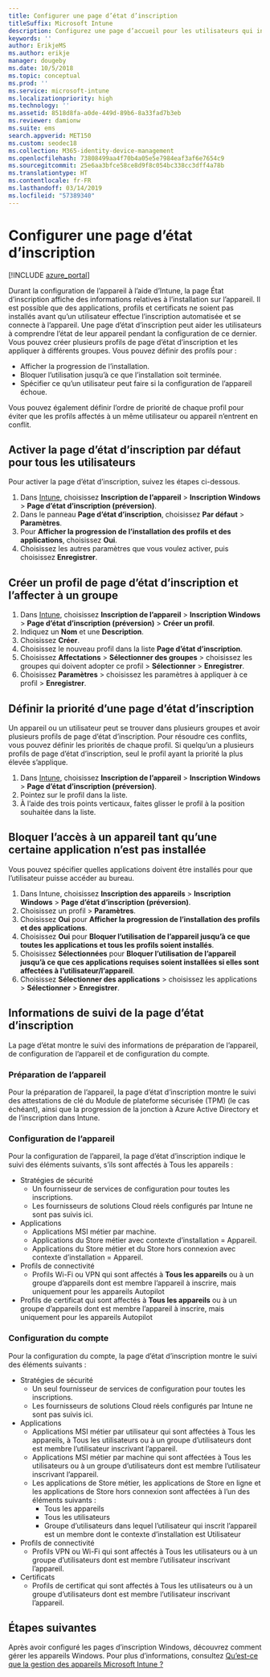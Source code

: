 ```yaml
---
title: Configurer une page d’état d’inscription
titleSuffix: Microsoft Intune
description: Configurez une page d’accueil pour les utilisateurs qui inscrivent des appareils Windows 10.
keywords: ''
author: ErikjeMS
ms.author: erikje
manager: dougeby
ms.date: 10/5/2018
ms.topic: conceptual
ms.prod: ''
ms.service: microsoft-intune
ms.localizationpriority: high
ms.technology: ''
ms.assetid: 8518d8fa-a0de-449d-89b6-8a33fad7b3eb
ms.reviewer: damionw
ms.suite: ems
search.appverid: MET150
ms.custom: seodec18
ms.collection: M365-identity-device-management
ms.openlocfilehash: 73808499aa4f70b4a05e5e7984eaf3af6e7654c9
ms.sourcegitcommit: 25e6aa3bfce58ce8d9f8c054bc338cc3dff4a78b
ms.translationtype: HT
ms.contentlocale: fr-FR
ms.lasthandoff: 03/14/2019
ms.locfileid: "57389340"
---
```

# <a name="set-up-an-enrollment-status-page"></a>Configurer une page d’état d’inscription
 
[!INCLUDE [azure_portal](./includes/azure_portal.md)]
 
Durant la configuration de l’appareil à l’aide d’Intune, la page État d’inscription affiche des informations relatives à l’installation sur l’appareil. Il est possible que des applications, profils et certificats ne soient pas installés avant qu’un utilisateur effectue l’inscription automatisée et se connecte à l’appareil. Une page d’état d’inscription peut aider les utilisateurs à comprendre l’état de leur appareil pendant la configuration de ce dernier. Vous pouvez créer plusieurs profils de page d’état d’inscription et les appliquer à différents groupes. Vous pouvez définir des profils pour :
- Afficher la progression de l’installation.
- Bloquer l’utilisation jusqu’à ce que l’installation soit terminée.
- Spécifier ce qu’un utilisateur peut faire si la configuration de l’appareil échoue.

Vous pouvez également définir l’ordre de priorité de chaque profil pour éviter que les profils affectés à un même utilisateur ou appareil n’entrent en conflit.

 
## <a name="turn-on-default-enrollment-status-page-for-all-users"></a>Activer la page d’état d’inscription par défaut pour tous les utilisateurs

Pour activer la page d’état d’inscription, suivez les étapes ci-dessous.
 
1. Dans [Intune](https://aka.ms/intuneportal), choisissez **Inscription de l’appareil** > **Inscription Windows** > **Page d’état d’inscription (préversion)**.
2. Dans le panneau **Page d’état d’inscription**, choisissez **Par défaut** > **Paramètres**.
3. Pour **Afficher la progression de l’installation des profils et des applications**, choisissez **Oui**.
4. Choisissez les autres paramètres que vous voulez activer, puis choisissez **Enregistrer**.

## <a name="create-enrollment-status-page-profile-and-assign-to-a-group"></a>Créer un profil de page d’état d’inscription et l’affecter à un groupe

1. Dans [Intune](https://aka.ms/intuneportal), choisissez **Inscription de l’appareil** > **Inscription Windows** > **Page d’état d’inscription (préversion)** > **Créer un profil**.
2. Indiquez un **Nom** et une **Description**.
3. Choisissez **Créer**.
4. Choisissez le nouveau profil dans la liste **Page d’état d’inscription**.
5. Choisissez **Affectations** > **Sélectionner des groupes** > choisissez les groupes qui doivent adopter ce profil > **Sélectionner** > **Enregistrer**.
6. Choisissez **Paramètres** > choisissez les paramètres à appliquer à ce profil > **Enregistrer**.

## <a name="set-the-enrollment-status-page-priority"></a>Définir la priorité d’une page d’état d’inscription

Un appareil ou un utilisateur peut se trouver dans plusieurs groupes et avoir plusieurs profils de page d’état d’inscription. Pour résoudre ces conflits, vous pouvez définir les priorités de chaque profil. Si quelqu’un a plusieurs profils de page d’état d’inscription, seul le profil ayant la priorité la plus élevée s’applique.

1. Dans [Intune](https://aka.ms/intuneportal), choisissez **Inscription de l’appareil** > **Inscription Windows** > **Page d’état d’inscription (préversion)**.
2. Pointez sur le profil dans la liste.
3. À l’aide des trois points verticaux, faites glisser le profil à la position souhaitée dans la liste.

## <a name="block-access-to-a-device-until-a-specific-application-is-installed"></a>Bloquer l’accès à un appareil tant qu’une certaine application n’est pas installée

Vous pouvez spécifier quelles applications doivent être installés pour que l’utilisateur puisse accéder au bureau.

1. Dans Intune, choisissez **Inscription des appareils** > **Inscription Windows** > **Page d’état d’inscription (préversion)**.
2. Choisissez un profil > **Paramètres**.
3. Choisissez **Oui** pour **Afficher la progression de l’installation des profils et des applications**.
4. Choisissez **Oui** pour **Bloquer l’utilisation de l’appareil jusqu’à ce que toutes les applications et tous les profils soient installés**.
5. Choisissez **Sélectionnées** pour **Bloquer l’utilisation de l’appareil jusqu’à ce que ces applications requises soient installées si elles sont affectées à l’utilisateur/l’appareil**.
 6. Choisissez **Sélectionner des applications** > choisissez les applications > **Sélectionner** > **Enregistrer**.

## <a name="enrollment-status-page-tracking-information"></a>Informations de suivi de la page d’état d’inscription

La page d’état montre le suivi des informations de préparation de l’appareil, de configuration de l’appareil et de configuration du compte.

### <a name="device-preparation"></a>Préparation de l’appareil

Pour la préparation de l’appareil, la page d’état d’inscription montre le suivi des attestations de clé du Module de plateforme sécurisée (TPM) (le cas échéant), ainsi que la progression de la jonction à Azure Active Directory et de l’inscription dans Intune.

### <a name="device-setup"></a>Configuration de l’appareil

Pour la configuration de l’appareil, la page d’état d’inscription indique le suivi des éléments suivants, s’ils sont affectés à Tous les appareils :
- Stratégies de sécurité
    - Un fournisseur de services de configuration pour toutes les inscriptions.
    - Les fournisseurs de solutions Cloud réels configurés par Intune ne sont pas suivis ici.
- Applications
    - Applications MSI métier par machine.
    - Applications du Store métier avec contexte d’installation = Appareil.
    - Applications du Store métier et du Store hors connexion avec contexte d’installation = Appareil.
- Profils de connectivité
    - Profils Wi-Fi ou VPN qui sont affectés à **Tous les appareils** ou à un groupe d’appareils dont est membre l’appareil à inscrire, mais uniquement pour les appareils Autopilot
- Profils de certificat qui sont affectés à **Tous les appareils** ou à un groupe d’appareils dont est membre l’appareil à inscrire, mais uniquement pour les appareils Autopilot

### <a name="account-setup"></a>Configuration du compte
Pour la configuration du compte, la page d’état d’inscription montre le suivi des éléments suivants :
- Stratégies de sécurité
    - Un seul fournisseur de services de configuration pour toutes les inscriptions.
    - Les fournisseurs de solutions Cloud réels configurés par Intune ne sont pas suivis ici.
- Applications
    - Applications MSI métier par utilisateur qui sont affectées à Tous les appareils, à Tous les utilisateurs ou à un groupe d’utilisateurs dont est membre l’utilisateur inscrivant l’appareil.
    - Applications MSI métier par machine qui sont affectées à Tous les utilisateurs ou à un groupe d’utilisateurs dont est membre l’utilisateur inscrivant l’appareil.
    - Les applications de Store métier, les applications de Store en ligne et les applications de Store hors connexion sont affectées à l’un des éléments suivants :
        - Tous les appareils
        - Tous les utilisateurs
        - Groupe d’utilisateurs dans lequel l’utilisateur qui inscrit l’appareil est un membre dont le contexte d’installation est Utilisateur
- Profils de connectivité
    - Profils VPN ou Wi-Fi qui sont affectés à Tous les utilisateurs ou à un groupe d’utilisateurs dont est membre l’utilisateur inscrivant l’appareil.
- Certificats
    - Profils de certificat qui sont affectés à Tous les utilisateurs ou à un groupe d’utilisateurs dont est membre l’utilisateur inscrivant l’appareil.

## <a name="next-steps"></a>Étapes suivantes
Après avoir configuré les pages d’inscription Windows, découvrez comment gérer les appareils Windows. Pour plus d’informations, consultez [Qu’est-ce que la gestion des appareils Microsoft Intune ?](https://docs.microsoft.com/intune/device-management)
